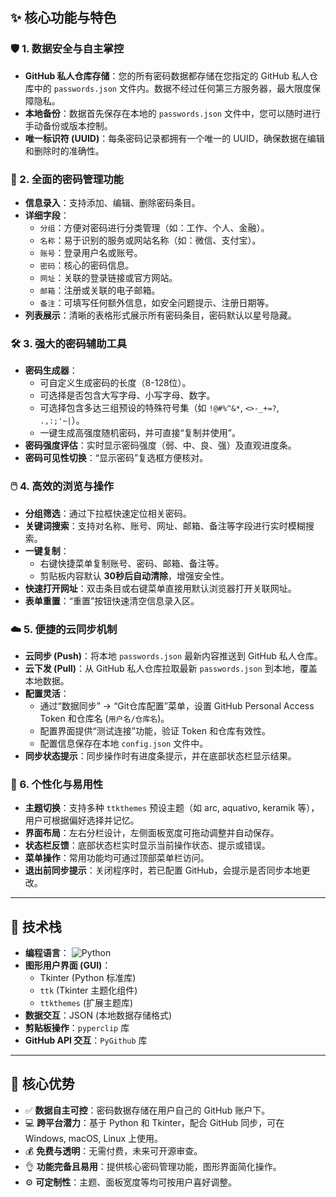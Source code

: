 ## ✨ 核心功能与特色

### 🛡️ 1. 数据安全与自主掌控
*   **GitHub 私人仓库存储**：您的所有密码数据都存储在您指定的 GitHub 私人仓库中的 `passwords.json` 文件内。数据不经过任何第三方服务器，最大限度保障隐私。
*   **本地备份**：数据首先保存在本地的 `passwords.json` 文件中，您可以随时进行手动备份或版本控制。
*   **唯一标识符 (UUID)**：每条密码记录都拥有一个唯一的 UUID，确保数据在编辑和删除时的准确性。

### 🔑 2. 全面的密码管理功能
*   **信息录入**：支持添加、编辑、删除密码条目。
*   **详细字段**：
    *   `分组`：方便对密码进行分类管理（如：工作、个人、金融）。
    *   `名称`：易于识别的服务或网站名称（如：微信、支付宝）。
    *   `账号`：登录用户名或账号。
    *   `密码`：核心的密码信息。
    *   `网址`：关联的登录链接或官方网站。
    *   `邮箱`：注册或关联的电子邮箱。
    *   `备注`：可填写任何额外信息，如安全问题提示、注册日期等。
*   **列表展示**：清晰的表格形式展示所有密码条目，密码默认以星号隐藏。

### 🛠️ 3. 强大的密码辅助工具
*   **密码生成器**：
    *   可自定义生成密码的长度（8-128位）。
    *   可选择是否包含大写字母、小写字母、数字。
    *   可选择包含多达三组预设的特殊符号集（如 `!@#%^&*`, `<>-_+=?`, `.,:;'~|`）。
    *   一键生成高强度随机密码，并可直接“复制并使用”。
*   **密码强度评估**：实时显示密码强度（弱、中、良、强）及直观进度条。
*   **密码可见性切换**：“显示密码”复选框方便核对。

### 🖱️ 4. 高效的浏览与操作
*   **分组筛选**：通过下拉框快速定位相关密码。
*   **关键词搜索**：支持对名称、账号、网址、邮箱、备注等字段进行实时模糊搜索。
*   **一键复制**：
    *   右键快捷菜单复制账号、密码、邮箱、备注等。
    *   剪贴板内容默认 **30秒后自动清除**，增强安全性。
*   **快速打开网址**：双击条目或右键菜单直接用默认浏览器打开关联网址。
*   **表单重置**：“重置”按钮快速清空信息录入区。

### ☁️ 5. 便捷的云同步机制
*   **云同步 (Push)**：将本地 `passwords.json` 最新内容推送到 GitHub 私人仓库。
*   **云下发 (Pull)**：从 GitHub 私人仓库拉取最新 `passwords.json` 到本地，覆盖本地数据。
*   **配置灵活**：
    *   通过“数据同步” -> “Git仓库配置”菜单，设置 GitHub Personal Access Token 和仓库名 (`用户名/仓库名`)。
    *   配置界面提供“测试连接”功能，验证 Token 和仓库有效性。
    *   配置信息保存在本地 `config.json` 文件中。
*   **同步状态提示**：同步操作时有进度条提示，并在底部状态栏显示结果。

### 🎨 6. 个性化与易用性
*   **主题切换**：支持多种 `ttkthemes` 预设主题（如 arc, aquativo, keramik 等），用户可根据偏好选择并记忆。
*   **界面布局**：左右分栏设计，左侧面板宽度可拖动调整并自动保存。
*   **状态栏反馈**：底部状态栏实时显示当前操作状态、提示或错误。
*   **菜单操作**：常用功能均可通过顶部菜单栏访问。
*   **退出前同步提示**：关闭程序时，若已配置 GitHub，会提示是否同步本地更改。

---

## 🚀 技术栈

*   **编程语言**： ![Python](https://img.shields.io/badge/-Python-3776AB?style=flat&logo=python&logoColor=white)
*   **图形用户界面 (GUI)**：
    *   Tkinter (Python 标准库)
    *   `ttk` (Tkinter 主题化组件)
    *   `ttkthemes` (扩展主题库)
*   **数据交互**：JSON (本地数据存储格式)
*   **剪贴板操作**：`pyperclip` 库
*   **GitHub API 交互**：`PyGithub` 库

---

## 🌟 核心优势

*   ✅ **数据自主可控**：密码数据存储在用户自己的 GitHub 账户下。
*   💻 **跨平台潜力**：基于 Python 和 Tkinter，配合 GitHub 同步，可在 Windows, macOS, Linux 上使用。
*   💰 **免费与透明**：无需付费，未来可开源审查。
*   👌 **功能完备且易用**：提供核心密码管理功能，图形界面简化操作。
*   ⚙️ **可定制性**：主题、面板宽度等均可按用户喜好调整。
